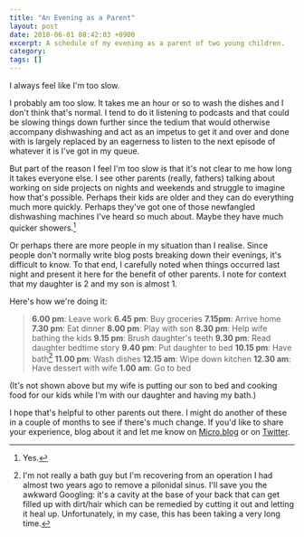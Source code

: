 ```yaml
---
title: "An Evening as a Parent"
layout: post
date: 2018-06-01 08:42:03 +0900 
excerpt: A schedule of my evening as a parent of two young children.
category: 
tags: []
---
```


I always feel like I'm too slow.

I probably am too slow. It takes me an hour or so to wash the dishes and I don't think that's normal. I tend to do it listening to podcasts and that could be slowing things down further since the tedium that would otherwise accompany dishwashing and act as an impetus to get it and over and done with is largely replaced by an eagerness to listen to the next episode of whatever it is I've got in my queue.

But part of the reason I feel I'm too slow is that it's not clear to me how long it takes everyone else. I see other parents (really, fathers) talking about working on side projects on nights and weekends and struggle to imagine how that's possible. Perhaps their kids are older and they can do everything much more quickly. Perhaps they've got one of those newfangled dishwashing machines I've heard so much about. Maybe they have much quicker showers.[^1]

Or perhaps there are more people in my situation than I realise. Since people don't normally write blog posts breaking down their evenings, it's difficult to know. To that end, I carefully noted when things occurred last night and present it here for the benefit of other parents. I note for context that my daughter is 2 and my son is almost 1.

Here's how we're doing it:

> **6.00 pm**: Leave work
> **6.45 pm**: Buy groceries
> **7.15pm**: Arrive home
> **7.30 pm**: Eat dinner
> **8.00 pm**: Play with son
> **8.30 pm**: Help wife bathing the kids
> **9.15 pm**: Brush daughter's teeth
> **9.30 pm**: Read daughter bedtime story
> **9.40 pm**: Put daughter to bed
> **10.15 pm**: Have bath[^2]
> **11.00 pm**: Wash dishes
> **12.15 am**: Wipe down kitchen
> **12.30 am**: Have dessert with wife
> **1.00 am**: Go to bed

(It's not shown above but my wife is putting our son to bed and cooking food for our kids while I'm with our daughter and having my bath.)

I hope that's helpful to other parents out there. I might do another of these in a couple of months to see if there's much change. If you'd like to share your experience, blog about it and let me know on [Micro.blog](https://micro.blog/pyrmont) or on [Twitter](https://twitter.com/pyrmont).

[^1]: Yes.

[^2]: I'm not really a bath guy but I'm recovering from an operation I had almost two years ago to remove a pilonidal sinus. I'll save you the awkward Googling: it's a cavity at the base of your back that can get filled up with dirt/hair which can be remedied by cutting it out and letting it heal up. Unfortunately, in my case, this has been taking a very long time.

